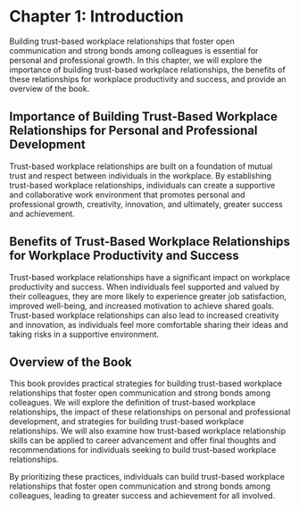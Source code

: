 Chapter 1: Introduction
=======================

Building trust-based workplace relationships that foster open communication and strong bonds among colleagues is essential for personal and professional growth. In this chapter, we will explore the importance of building trust-based workplace relationships, the benefits of these relationships for workplace productivity and success, and provide an overview of the book.

Importance of Building Trust-Based Workplace Relationships for Personal and Professional Development
----------------------------------------------------------------------------------------------------

Trust-based workplace relationships are built on a foundation of mutual trust and respect between individuals in the workplace. By establishing trust-based workplace relationships, individuals can create a supportive and collaborative work environment that promotes personal and professional growth, creativity, innovation, and ultimately, greater success and achievement.

Benefits of Trust-Based Workplace Relationships for Workplace Productivity and Success
--------------------------------------------------------------------------------------

Trust-based workplace relationships have a significant impact on workplace productivity and success. When individuals feel supported and valued by their colleagues, they are more likely to experience greater job satisfaction, improved well-being, and increased motivation to achieve shared goals. Trust-based workplace relationships can also lead to increased creativity and innovation, as individuals feel more comfortable sharing their ideas and taking risks in a supportive environment.

Overview of the Book
--------------------

This book provides practical strategies for building trust-based workplace relationships that foster open communication and strong bonds among colleagues. We will explore the definition of trust-based workplace relationships, the impact of these relationships on personal and professional development, and strategies for building trust-based workplace relationships. We will also examine how trust-based workplace relationship skills can be applied to career advancement and offer final thoughts and recommendations for individuals seeking to build trust-based workplace relationships.

By prioritizing these practices, individuals can build trust-based workplace relationships that foster open communication and strong bonds among colleagues, leading to greater success and achievement for all involved.
